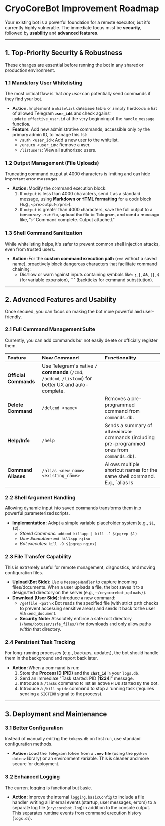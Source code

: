 # CryoCoreBot Improvement Roadmap

Your existing bot is a powerful foundation for a remote executor, but it's currently highly vulnerable. The immediate focus must be **security**, followed by **usability** and **advanced features**.

---

## 1. Top-Priority Security & Robustness

These changes are essential before running the bot in any shared or production environment.

### 1.1 Mandatory User Whitelisting

The most critical flaw is that *any user* can potentially send commands if they find your bot.

* **Action:** Implement a `whitelist` database table or simply hardcode a list of allowed Telegram **`user_id`s** and check against `update.effective_user.id` at the very beginning of the `handle_message` function.
* **Feature:** Add new administrative commands, accessible only by the primary admin ID, to manage this list:
    * `/auth <user_id>`: Add a new user to the whitelist.
    * `/unauth <user_id>`: Remove a user.
    * `/listusers`: View all authorized users.

### 1.2 Output Management (File Uploads)

Truncating command output at 4000 characters is limiting and can hide important error messages.

* **Action:** Modify the command execution block:
    1.  If `output` is less than 4000 characters, send it as a standard message, using **Markdown or HTML formatting** for a code block (e.g., `<pre>output</pre>`).
    2.  If `output` is greater than 4000 characters, save the full output to a temporary `.txt` file, upload the file to Telegram, and send a message like, "✅ Command complete. Output attached."

### 1.3 Shell Command Sanitization

While whitelisting helps, it's safer to prevent common shell injection attacks, even from trusted users.

* **Action:** For the **custom command execution path** (`cmd` without a saved name), proactively block dangerous characters that facilitate command chaining:
    * Disallow or warn against inputs containing symbols like: **`;`**, **`|`**, **`&&`**, **`||`**, **`$`** (for variable expansion), **`\``** (backticks for command substitution).

---

## 2. Advanced Features and Usability

Once secured, you can focus on making the bot more powerful and user-friendly.

### 2.1 Full Command Management Suite

Currently, you can add commands but not easily delete or officially register them.

| Feature | New Command | Functionality |
| :--- | :--- | :--- |
| **Official Commands** | Use Telegram's native **`/` commands** (`/cmd`, `/addcmd`, `/listcmd`) for better UX and auto-complete. |
| **Delete Command** | `/delcmd <name>` | Removes a pre-programmed command from `commands.db`. |
| **Help/Info** | `/help` | Sends a summary of all available commands (including pre-programmed ones from `commands.db`). |
| **Command Aliases** | `/alias <new_name> <existing_name>` | Allows multiple shortcut names for the same shell command. E.g., `alias ls | ls -la` and `alias files | ls -la`. |

### 2.2 Shell Argument Handling

Allowing dynamic input into saved commands transforms them into powerful parameterized scripts.

* **Implementation:** Adopt a simple variable placeholder system (e.g., `$1`, `$2`).
    * *Stored Command:* `addcmd killapp | kill -9 $(pgrep $1)`
    * *User Execution:* `cmd killapp nginx`
    * *Bot executes:* `kill -9 $(pgrep nginx)`

### 2.3 File Transfer Capability

This is extremely useful for remote management, diagnostics, and moving configuration files.

* **Upload (Bot Side)**: Use a `MessageHandler` to capture incoming files/documents. When a user uploads a file, the bot saves it to a designated directory on the server (e.g., `~/cryocorebot_uploads/`).
* **Download (User Side)**: Introduce a new command:
    * `/getfile <path>`: Bot reads the specified file (with strict path checks to prevent accessing sensitive areas) and sends it back to the user via `send_document`.
    * **Security Note:** Absolutely enforce a safe root directory (`/home/botuser/safe_files/`) for downloads and only allow paths *within* that directory.

### 2.4 Persistent Task Tracking

For long-running processes (e.g., backups, updates), the bot should handle them in the background and report back later.

* **Action:** When a command is run:
    1.  Store the **Process ID (PID)** and the **`chat_id`** in your `logs.db`.
    2.  Send an immediate "Task started: PID **[1234]**" message.
    3.  Introduce a `/tasks` command to list all active PIDs started by the bot.
    4.  Introduce a `/kill <pid>` command to stop a running task (requires sending a `SIGTERM` signal to the process).

---

## 3. Deployment and Maintenance

### 3.1 Better Configuration

Instead of manually editing the `tokens.db` on first run, use standard configuration methods.

* **Action:** Load the Telegram token from a **`.env` file** (using the `python-dotenv` library) or an environment variable. This is cleaner and more secure for deployment.

### 3.2 Enhanced Logging

The current logging is functional but basic.

* **Action:** Improve the internal `logging.basicConfig` to include a file handler, writing all internal events (startup, user messages, errors) to a separate log file (`cryocorebot.log`) in addition to the console output. This separates runtime events from command execution history (`logs.db`).